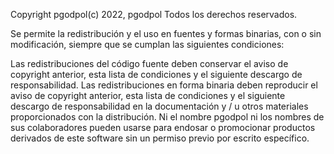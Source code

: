 Copyright pgodpol(c) 2022, pgodpol Todos los derechos reservados.

Se permite la redistribución y el uso en fuentes y formas binarias, con o sin modificación, siempre que se cumplan las siguientes condiciones:

Las redistribuciones del código fuente deben conservar el aviso de copyright anterior, esta lista de condiciones y el siguiente descargo de responsabilidad.
Las redistribuciones en forma binaria deben reproducir el aviso de copyright anterior, esta lista de condiciones y el siguiente descargo de responsabilidad 
en la documentación y / u otros materiales proporcionados con la distribución.
Ni el nombre pgodpol ni los nombres de sus colaboradores pueden usarse para endosar o promocionar productos derivados de este software sin un permiso previo 
por escrito específico.

